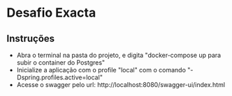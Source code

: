 # Desafio Exacta

## Instruções

- Abra o terminal na pasta do projeto, e digita "docker-compose up para subir o container do Postgres"
- Inicialize a aplicação com o profile "local" com o comando "-Dspring.profiles.active=local"
- Acesse o swagger pelo url: http://localhost:8080/swagger-ui/index.html
